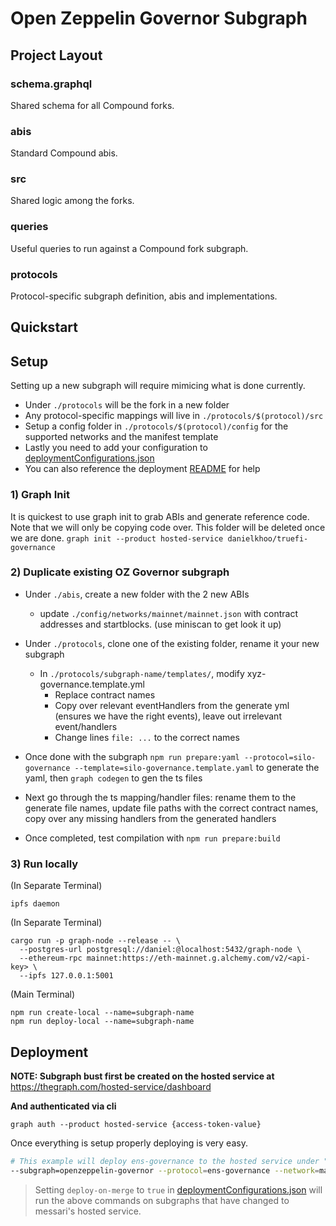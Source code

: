 # Open Zeppelin Governor Subgraph

## Project Layout

### schema.graphql

Shared schema for all Compound forks.

### abis

Standard Compound abis.

### src

Shared logic among the forks.

### queries

Useful queries to run against a Compound fork subgraph.

### protocols

Protocol-specific subgraph definition, abis and implementations.

## Quickstart

## Setup

Setting up a new subgraph will require mimicing what is done currently.

- Under `./protocols` will be the fork in a new folder
- Any protocol-specific mappings will live in `./protocols/$(protocol)/src`
- Setup a config folder in `./protocols/$(protocol)/config` for the supported networks and the manifest template
- Lastly you need to add your configuration to [deploymentConfigurations.json](../../deployment/deploymentConfigurations.json)
- You can also reference the deployment [README](../../deployment/README.md) for help

### 1) Graph Init

It is quickest to use graph init to grab ABIs and generate reference code. Note that we will only be copying code over. This folder will be deleted once we are done.
`graph init --product hosted-service danielkhoo/truefi-governance`

### 2) Duplicate existing OZ Governor subgraph

- Under `./abis`, create a new folder with the 2 new ABIs
  - update `./config/networks/mainnet/mainnet.json` with contract addresses and startblocks. (use miniscan to get look it up)
- Under `./protocols`, clone one of the existing folder, rename it your new subgraph
  - In `./protocols/subgraph-name/templates/`, modify xyz-governance.template.yml
    - Replace contract names
    - Copy over relevant eventHandlers from the generate yml (ensures we have the right events), leave out irrelevant event/handlers
    - Change lines `file: ...` to the correct names
- Once done with the subgraph `npm run prepare:yaml --protocol=silo-governance --template=silo-governance.template.yaml` to generate the yaml, then `graph codegen` to gen the ts files
- Next go through the ts mapping/handler files: rename them to the generate file names, update file paths with the correct contract names, copy over any missing handlers from the generated handlers

- Once completed, test compilation with `npm run prepare:build`

### 3) Run locally

(In Separate Terminal)

```
ipfs daemon
```

(In Separate Terminal)

```
cargo run -p graph-node --release -- \
  --postgres-url postgresql://daniel:@localhost:5432/graph-node \
  --ethereum-rpc mainnet:https://eth-mainnet.g.alchemy.com/v2/<api-key> \
  --ipfs 127.0.0.1:5001
```

(Main Terminal)

```
npm run create-local --name=subgraph-name
npm run deploy-local --name=subgraph-name
```

## Deployment

**NOTE: Subgraph bust first be created on the hosted service at** https://thegraph.com/hosted-service/dashboard

**And authenticated via cli**

```
graph auth --product hosted-service {access-token-value}
```

Once everything is setup properly deploying is very easy.

```bash
# This example will deploy ens-governance to the hosted service under "danielkhoo/ens-governance" in deploymentConfigurations.json.
--subgraph=openzeppelin-governor --protocol=ens-governance --network=mainnet --location=danielkhoo
```

> Setting `deploy-on-merge` to `true` in [deploymentConfigurations.json](../../deployment/deploymentConfigurations.json) will run the above commands on subgraphs that have changed to messari's hosted service.
